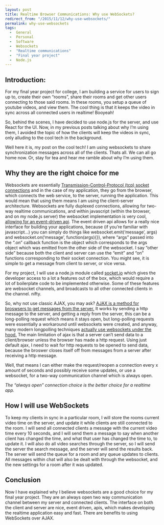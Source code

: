 ```yaml
---
layout: post
title: Realtime Browser Communications: Why use WebSockets?
redirect_from: "/2015/11/12/why-use-websockets/"
permalink: why-use-websockets
tags: 
  -  General
  -  Personal
  -  Software
  -  Websockets
  -  "Realtime communications"
  -  "Final year project"
  -  Node.js
---
```


## Introduction:

For my final year project for college, I am building a service for users to sign up to, create their own “rooms”, share their rooms and get other users connecting to those said rooms. In these rooms, you setup a queue of youtube videos, and view them. The cool thing is that it keeps the video in sync across all connected users in realtime! Booyeah!

So, behind the scenes, I have decided to use node.js for the server, and use React for the UI. Now, in my previous posts talking about why I’m using them, I avoided the topic of how the clients will keep the videos in sync, only alluding to the cool tech in the background. 

Well here it is, my post on the cool tech! I am using websockets to share synchronization messages across all of the clients. Thats all. We can all go home now. Or, stay for tea and hear me ramble about why I’m using them.

## Why they are the right choice for me

Websockets are essentially [Transmission-Control-Protocol (tcp) socket connections](http://tools.ietf.org/html/rfc6455) and in the case of my application, they go from the browser, which connects the web service, to the server, running the application. This would mean that using them means I am using the client-server architecture. Websockets are fully duplexed connections, allowing for two-way realtime communications, and within javascript (within the browser, and on my node.js server) the websocket implementation is very cool, [allowing for an event-driven api](https://developer.mozilla.org/en-US/docs/Web/API/WebSockets_API). The event driven api allows for a really nice interface for building your applications, because (if you’re familiar with javascript…) you can simply do things like websocket.emit(‘message’, args) and websocket.on(‘message’, function(args){}), where “args” passed into the “.on” callback function is the object which corresponds to the args object which was emitted from the other side of the websocket. I say “other side” because both the client and server can use the “emit” and “on” functions corresponding to their socket connection. You might see, it is simple to get a message from client to server, or vice versa.

For my project, I will use a node.js module called [socket.io](http://socket.io/) which gives the developer access to a lot a features out of the box, which would require a lot of boilerplate code to be implemented otherwise. Some of these features are websocket channels, and broadcasts to all other connected clients in the channel. nifty.

So, why not use classic AJAX, you may ask? [AJAX is a method for broswsers to get messages from the server.](https://developer.mozilla.org/en-US/docs/Web/API/WebSockets_API) It works by sending a http message to the server, and getting a reply from the server, this can be a long-polling request which means it stays open, but long-polling requests were essentially a workaround until websockets were created, and anyway, many modern longpolling techniques [actually use websockets under the hood.](http://techoctave.com/c7/posts/60-simple-long-polling-example-with-javascript-and-jquery/) The main limitation of ajax is that a server can’t send data to a client/browser unless the browser has made a http request. Using just default ajax, I need to wait for http requests to be opened to send data, because the broswer closes itself off from messages from a server after receiving a http message.

Well, that means I can either make the request/reopen a connection every x amount of seconds and possibly receive some updates, or use a websocket, for a two-way communication channel which is always open. 

_The “always open” connection choice is the better choice for a realtime app._

## How I will use WebSockets

To keep my clients in sync in a particular room, I will store the rooms current video time on the server, and update it while clients are still connected to the room. I will send all connected clients a message with the current video time every 10 seconds, and I will send them a message to say when another client has changed the time, and what that user has changed the time to, to update it. I will also do all video searches through the server, so I will send the server the search message, and the server will send the results back. The server will send the queue for a room and any queue updates to clients. All messages within chat will also be dealt with through the websocket, and the new settings for a room after it was updated.

## Conclusion

Now I have explained why I believe websockets are a good choice for my final year project. They are an always open two way communication channel between my server and connected clients. The interface on both the client and server are nice, event driven, apis, which makes developing the realtime application easy and fast. There are benefits to using WebSockets over AJAX.